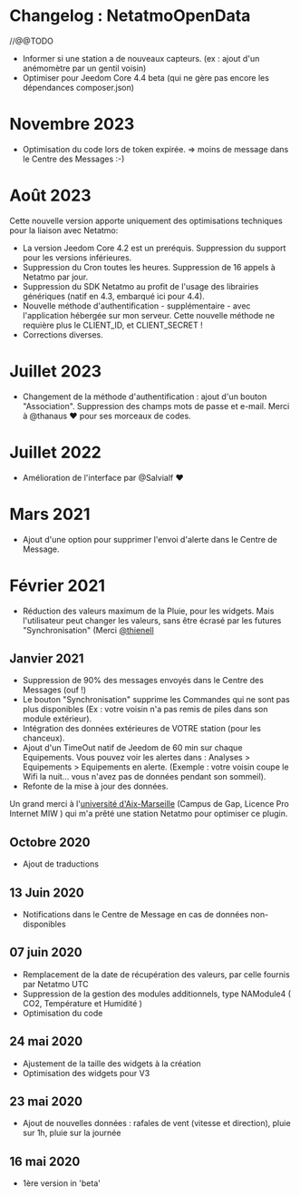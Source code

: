 # Changelog : NetatmoOpenData

//@@TODO
- Informer si une station a de nouveaux capteurs. (ex : ajout d'un anémomètre par un gentil voisin)
- Optimiser pour Jeedom Core 4.4 beta (qui ne gère pas encore les dépendances composer.json)

# Novembre 2023 
- Optimisation du code lors de token expirée. => moins de message dans le Centre des Messages :-)  

# Août 2023
Cette nouvelle version apporte uniquement des optimisations techniques pour la liaison avec Netatmo: 
- La version Jeedom Core 4.2 est un preréquis. Suppression du support pour les versions inférieures. 
- Suppression du Cron toutes les heures. Suppression de 16 appels à Netatmo par jour.  
- Suppression du SDK Netatmo au profit de l'usage des librairies génériques (natif en 4.3, embarqué ici pour 4.4).
- Nouvelle méthode d'authentification - supplémentaire - avec l'application hébergée sur mon serveur. Cette nouvelle méthode ne requière plus le CLIENT_ID, et CLIENT_SECRET !
- Corrections diverses.

# Juillet 2023
- Changement de la méthode d'authentification : ajout d'un bouton "Association". Suppression des champs mots de passe et e-mail. Merci à @thanaus ❤ pour ses morceaux de codes.️

# Juillet 2022
- Amélioration de l'interface par @Salvialf ❤️

# Mars 2021 
- Ajout d'une option pour supprimer l'envoi d'alerte dans le Centre de Message.

# Février 2021
- Réduction des valeurs maximum de la Pluie, pour les widgets. Mais l'utilisateur peut changer les valeurs, sans être écrasé par les futures "Synchronisation" (Merci [@thienell](https://community.jeedom.com/u/thienell)

## Janvier 2021
- Suppression de 90% des messages envoyés dans le Centre des Messages (ouf !)
- Le bouton "Synchronisation" supprime les Commandes qui ne sont pas plus disponibles (Ex : votre voisin n'a pas remis de piles dans son module extérieur).
- Intégration des données extérieures de VOTRE station (pour les chanceux).
- Ajout d'un TimeOut natif de Jeedom de 60 min sur chaque Equipements. Vous pouvez voir les alertes dans : Analyses > Equipements > Equipements en alerte. (Exemple : votre voisin coupe le Wifi la nuit... vous n'avez pas de données pendant son sommeil).
- Refonte de la mise à jour des données.

Un grand merci à l'[université d'Aix-Marseille](http://www.gap.univ-mrs.fr/miw/) (Campus de Gap, Licence Pro Internet MIW ) qui m'a prêté une station Netatmo pour optimiser ce plugin. 

## Octobre 2020
- Ajout de traductions

## 13 Juin 2020  
- Notifications dans le Centre de Message en cas de données non-disponibles

## 07 juin 2020
- Remplacement de la date de récupération des valeurs, par celle fournis par Netatmo UTC
- Suppression de la gestion des modules additionnels, type NAModule4 ( CO2, Température et Humidité )
- Optimisation du code

## 24 mai 2020 
- Ajustement de la taille des widgets à la création
- Optimisation des widgets pour V3

## 23 mai 2020
- Ajout de nouvelles données : rafales de vent (vitesse et direction), pluie sur 1h, pluie sur la journée

## 16 mai 2020
- 1ère version in 'beta'
